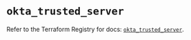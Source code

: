 # `okta_trusted_server`

Refer to the Terraform Registry for docs: [`okta_trusted_server`](https://registry.terraform.io/providers/okta/okta/4.14.0/docs/resources/trusted_server).
